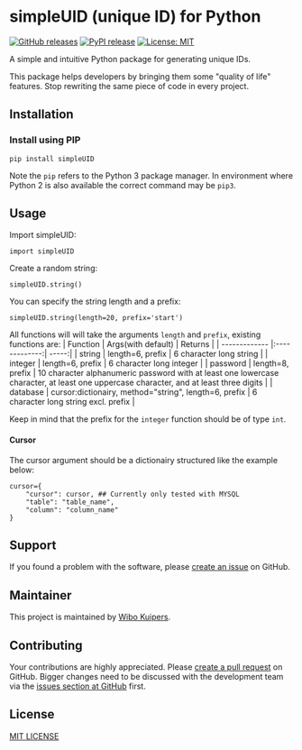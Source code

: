 # simpleUID (unique ID) for Python

[![GitHub releases](https://img.shields.io/github/v/release/w-kuipers/simpleUID)](https://github.com/w-kuipers/simpleUID/releases)
[![PyPI release](https://img.shields.io/pypi/v/simpleUID.svg)](https://pypi.org/project/simpleUID/)
[![License: MIT](https://img.shields.io/badge/License-MIT-yellow.svg)](https://opensource.org/licenses/MIT)

A simple and intuitive Python package for generating unique IDs.

This package helps developers by bringing them some "quality of life" features. Stop rewriting the same piece of code in every project.

## Installation

### Install using PIP

    pip install simpleUID

Note the `pip` refers to the Python 3 package manager. In environment where Python 2 is also available the correct command may be `pip3`.

## Usage

Import simpleUID:

    import simpleUID

Create a random string:

    simpleUID.string()

You can specify the string length and a prefix:

    simpleUID.string(length=20, prefix='start')

All functions will will take the arguments `length` and `prefix`, existing functions are:
| Function        | Args(with default)           | Returns  |
| ------------- |:-------------:| -----:|
| string      | length=6, prefix  | 6 character long string |
| integer     | length=6, prefix      |   6 character long integer |
| password     | length=8, prefix      |   10 character alphanumeric password with at least one lowercase character, at least one uppercase character, and at least three digits |
| database     | cursor:dictionairy, method="string", length=6, prefix      |   6 character long string excl. prefix |

Keep in mind that the prefix for the `integer` function should be of type `int`.

#### Cursor
The cursor argument should be a dictionairy structured like the example below:

    cursor={
        "cursor": cursor, ## Currently only tested with MYSQL
        "table": "table_name",
        "column": "column_name"
    }

## Support

If you found a problem with the software, please [create an issue](https://github.com/w-kuipers/simpleUID/issues) on GitHub.

## Maintainer

This project is maintained by [Wibo Kuipers](https://github.com/w-kuipers).

## Contributing

Your contributions are highly appreciated. Please [create a pull request](https://github.com/w-kuipers/simpleUID/pulls) on GitHub. Bigger changes need to be discussed with the development team via the [issues section at GitHub](https://github.com/w-kuipers/simpleUID/issues) first.


## License

[MIT LICENSE](https://github.com/w-kuipers/simpleUID/blob/master/LICENSE)
